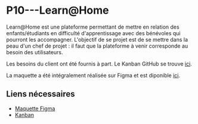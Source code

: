 # P10---Learn@Home

Learn@Home est une plateforme permettant de mettre en relation des enfants/étudiants en difficulté d'apprentissage avec des bénévoles qui pourront les accompagner. L'objectif de se projet est de se mettre dans la peau d'un chef de projet : il faut que la plateforme à venir corresponde au besoin des utilisateurs. 

Les besoins du client ont été fournis à part. Le Kanban GitHub se trouve [ici](https://github.com/users/Eugeniegene/projects/1/views/1). 

La maquette a été intégralement réalisée sur Figma et est diponible [ici](https://www.figma.com/file/xqeE1ZKlHUWi2Efo8r73NK/UI-Design-Les-Petits-Plats-FR). 

## Liens nécessaires 

- [Maquette Figma](https://www.figma.com/file/xqeE1ZKlHUWi2Efo8r73NK/UI-Design-Les-Petits-Plats-FR)
- [Kanban](https://github.com/users/Eugeniegene/projects/1/views/1)
